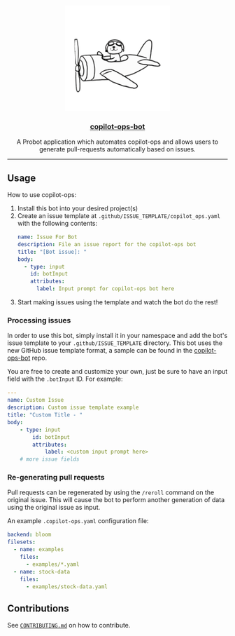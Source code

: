 <p align="center">
  <a href="https://github.com/apps/copilot-ops-bot">
    <img src="public/copilot-ops-logo.png" width="240" alt="Probot's logo, a cartoon robot" />
  </a>
</p>
<h3 align="center"><a href="https://github.com/apps/copilot-ops">copilot-ops-bot</a></h3>
<p align="center">A Probot application which automates copilot-ops and allows users to generate pull-requests automatically based on issues.</p>

---
## Usage

How to use copilot-ops:
1. Install this bot into your desired project(s)
1. Create an issue template at `.github/ISSUE_TEMPLATE/copilot_ops.yaml` with the following contents:
	```yaml
	name: Issue For Bot
	description: File an issue report for the copilot-ops bot
	title: "[Bot issue]: "
	body: 
	  - type: input
	    id: botInput
	    attributes:
	      label: Input prompt for copilot-ops bot here
	```
1. Start making issues using the template and watch the bot do the rest!

### Processing issues

In order to use this bot, simply install it in your namespace and add the bot's issue template to your
`.github/ISSUE_TEMPLATE` directory.
This bot uses the new GitHub issue template format, a sample can be found in the 
[copilot-ops-bot](https://github.com/redhat-et/copilot-ops-bot/blob/main/.github/ISSUE_TEMPLATE/bot_issue.yaml) repo.


You are free to create and customize your own, just be sure to have an input field with the `.botInput` ID.
For example:

```yaml
---
name: Custom Issue
description: Custom issue template example
title: "Custom Title - "
body:
	- type: input
		id: botInput
		attributes:
			label: <custom input prompt here>
	# more issue fields
```

### Re-generating pull requests 

Pull requests can be regenerated by using the `/reroll` command on the original issue.
This will cause the bot to perform another generation of data using the
original issue as input.
<!-- TODO: allow input to be provided on either the issue or pull request -->

<!-- ### Customizing bot behavior

Bot behavior can be customized by including a `.copilot-ops.yaml` file in your project's root directory. This file can include the following customization options:

- **backend:** define the AI backend for file generation. Current options are `gpt-3`, `gpt-j`, `opt`, and `bloom`.
- **filesets:** define filesets within the config for reference in later issue labels or manually as needed.
- **gpt3:** define a specific config for gpt-3 generations. More information can be found [here](https://github.com/djach7/copilot-ops).
- **gptj:** define a specific config for gpt-j generations. More information can be found [here](https://github.com/djach7/copilot-ops).
- **bloom:** define a specific config for bloom generations. More information can be found [here](https://github.com/djach7/copilot-ops). -->

An example `.copilot-ops.yaml` configuration file:

```yaml
backend: bloom
filesets:
  - name: examples
    files:
      - examples/*.yaml
  - name: stock-data
    files:
      - examples/stock-data.yaml
```

## Contributions

See [`CONTRIBUTING.md`](CONTRIBUTING.md) on how to contribute.
